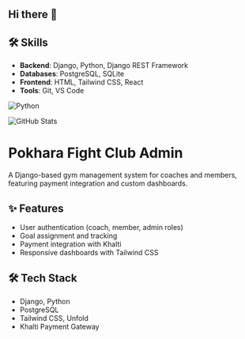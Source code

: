 ## Hi there 👋
## 🛠️ Skills
- **Backend**: Django, Python, Django REST Framework
- **Databases**: PostgreSQL, SQLite
- **Frontend**: HTML, Tailwind CSS, React
- **Tools**: Git, VS Code

![Python](https://img.shields.io/badge/-Python-3776AB?style=flat&logo=python)


![GitHub Stats](https://github-readme-stats.vercel.app/api?username=Yubrajgg&show_icons=true&theme=radical)

# Pokhara Fight Club Admin
A Django-based gym management system for coaches and members, featuring payment integration and custom dashboards.
## ✨ Features
- User authentication (coach, member, admin roles)
- Goal assignment and tracking
- Payment integration with Khalti
- Responsive dashboards with Tailwind CSS

## 🛠️ Tech Stack
- Django, Python
- PostgreSQL
- Tailwind CSS, Unfold
- Khalti Payment Gateway

